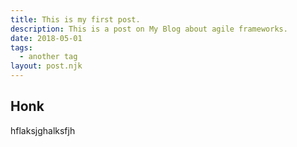 ```yaml
---
title: This is my first post.
description: This is a post on My Blog about agile frameworks.
date: 2018-05-01
tags:
  - another tag
layout: post.njk
---
```


## Honk

hflaksjghalksfjh